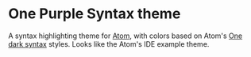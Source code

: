 # One Purple Syntax theme
A syntax highlighting theme for [Atom](https://atom.io/), with colors based on Atom's [One dark syntax](https://github.com/atom/one-dark-syntax) styles. Looks like the Atom's IDE example theme.
